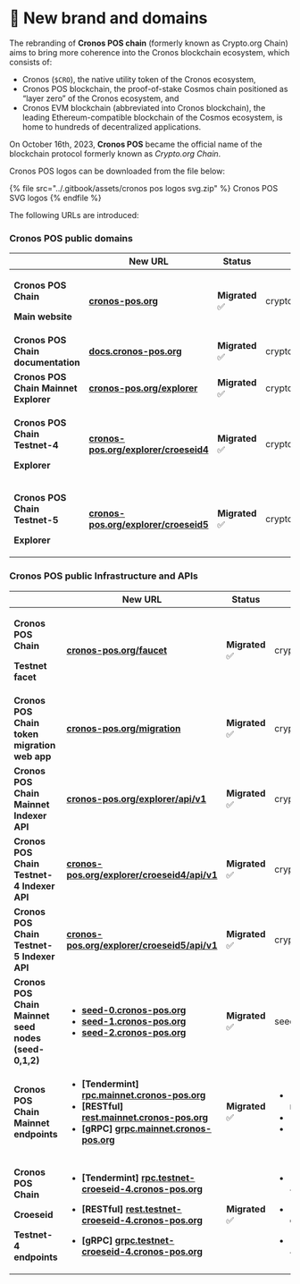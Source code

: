 # 🌟 New brand and domains

The rebranding of **Cronos POS chain** (formerly known as Crypto.org Chain) aims to bring more coherence into the Cronos blockchain ecosystem, which consists of:

* Cronos (`$CRO`), the native utility token of the Cronos ecosystem,
* Cronos POS blockchain, the proof-of-stake Cosmos chain positioned as “layer zero” of the Cronos ecosystem, and&#x20;
* Cronos EVM blockchain (abbreviated into Cronos blockchain), the leading Ethereum-compatible blockchain of the Cosmos ecosystem, is home to hundreds of decentralized applications.

On October 16th, 2023, **Cronos POS** became the official name of the blockchain protocol formerly known as _Crypto.org Chain_.

Cronos POS logos can be downloaded from the file below:

{% file src="../.gitbook/assets/cronos pos logos svg.zip" %}
Cronos POS SVG logos
{% endfile %}

The following URLs are introduced:

### Cronos POS public domains

<table><thead><tr><th width="243"> </th><th width="251">New URL</th><th>Status</th><th>Old URL</th></tr></thead><tbody><tr><td><p><strong>Cronos POS Chain</strong> </p><p><strong>Main website</strong></p></td><td><a href="https://cronos-pos.org/"><strong>cronos-pos.org</strong></a></td><td><strong>Migrated</strong> <span data-gb-custom-inline data-tag="emoji" data-code="2705">✅</span></td><td>crypto.org</td></tr><tr><td><strong>Cronos POS Chain documentation</strong></td><td><a href="https://docs.cronos-pos.org/"><strong>docs.cronos-pos.org</strong></a></td><td><strong>Migrated</strong> <span data-gb-custom-inline data-tag="emoji" data-code="2705">✅</span></td><td>crypto.org/docs</td></tr><tr><td><strong>Cronos POS Chain Mainnet Explorer</strong> </td><td><a href="https://cronos-pos.org/explorer"><strong>cronos-pos.org/explorer</strong></a></td><td><strong>Migrated</strong> <span data-gb-custom-inline data-tag="emoji" data-code="2705">✅</span></td><td>crypto.org/explorer</td></tr><tr><td><p><strong>Cronos POS Chain Testnet-4</strong> </p><p><strong>Explorer</strong></p></td><td><a href="https://cronos-pos.org/explorer/croeseid4/"><strong>cronos-pos.org/explorer/croeseid4</strong></a></td><td><strong>Migrated</strong> <span data-gb-custom-inline data-tag="emoji" data-code="2705">✅</span></td><td>crypto.org/explorer/croeseid4/</td></tr><tr><td><p><strong>Cronos POS Chain Testnet-5</strong> </p><p><strong>Explorer</strong></p></td><td><a href="https://cronos-pos.org/explorer/croeseid5"><strong>cronos-pos.org/explorer/croeseid5</strong></a></td><td><strong>Migrated</strong> <span data-gb-custom-inline data-tag="emoji" data-code="2705">✅</span></td><td>crypto.org/explorer/croeseid5/</td></tr></tbody></table>

### Cronos POS public Infrastructure and APIs



<table><thead><tr><th width="167"> </th><th width="274">New URL</th><th width="120">Status</th><th>Old URL</th></tr></thead><tbody><tr><td><p><strong>Cronos POS Chain</strong> </p><p><strong>Testnet facet</strong></p></td><td><a href="https://cronos-pos.org/faucet"><strong>cronos-pos.org/faucet</strong></a></td><td><strong>Migrated</strong> <span data-gb-custom-inline data-tag="emoji" data-code="2705">✅</span></td><td>crypto.org/faucet</td></tr><tr><td><strong>Cronos POS Chain token migration web app</strong></td><td><a href="https://cronos-pos.org/migration/"><strong>cronos-pos.org/migration</strong></a></td><td><strong>Migrated</strong> <span data-gb-custom-inline data-tag="emoji" data-code="2705">✅</span></td><td>crypto.org/migration</td></tr><tr><td><strong>Cronos POS Chain Mainnet Indexer API</strong></td><td><a href="https://cronos-pos.org/explorer/api/v1/"><strong>cronos-pos.org/explorer/api/v1</strong></a></td><td><strong>Migrated</strong> <span data-gb-custom-inline data-tag="emoji" data-code="2705">✅</span></td><td>crypto.org/explorer/api/v1</td></tr><tr><td><strong>Cronos POS Chain Testnet-4 Indexer API</strong></td><td><a href="https://cronos-pos.org/explorer/croeseid4/api/v1"><strong>cronos-pos.org/explorer/croeseid4/api/v1</strong></a></td><td><strong>Migrated</strong> <span data-gb-custom-inline data-tag="emoji" data-code="2705">✅</span></td><td>crypto.org/explorer/croeseid4/api/v1</td></tr><tr><td><strong>Cronos POS Chain Testnet-5 Indexer API</strong></td><td><a href="https://cronos-pos.org/explorer/croeseid5/api/v1"><strong>cronos-pos.org/explorer/croeseid5/api/v1</strong></a></td><td><strong>Migrated</strong> <span data-gb-custom-inline data-tag="emoji" data-code="2705">✅</span></td><td>crypto.org/explorer/croeseid5/api/v1</td></tr><tr><td><strong>Cronos POS Chain Mainnet seed nodes (seed-0,1,2)</strong></td><td><ul><li><a href="http://seed-0.cronos-pos.org/"><strong>seed-0.cronos-pos.org</strong></a></li><li><a href="http://seed-1.cronos-pos.org/"><strong>seed-1.cronos-pos.org</strong></a></li><li><a href="http://seed-2.cronos-pos.org/"><strong>seed-2.cronos-pos.org</strong></a>  </li></ul></td><td><strong>Migrated</strong> <span data-gb-custom-inline data-tag="emoji" data-code="2705">✅</span></td><td>seed-*.crypto.org</td></tr><tr><td><strong>Cronos POS Chain Mainnet endpoints</strong> </td><td><ul><li><strong>[Tendermint]</strong> <a href="http://rpc.mainnet.cronos-pos.org/"><strong>rpc.mainnet.cronos-pos.org</strong></a></li><li><strong>[RESTful]</strong> <a href="http://rest.mainnet.cronos-pos.org/"><strong>rest.mainnet.cronos-pos.org</strong></a></li><li><strong>[gRPC]</strong> <a href="https://grpc.mainnet.cronos-pos.org/"><strong>grpc.mainnet.cronos-pos.org</strong></a></li></ul></td><td><strong>Migrated</strong> <span data-gb-custom-inline data-tag="emoji" data-code="2705">✅</span></td><td><ul><li>[Tendermint] rpc.mainnet.crypto.org;</li><li>[RESTful] rest.mainnet.crypto.org  </li><li>[gRPC] grpc-mainnet.crypto.org</li></ul></td></tr><tr><td><p><strong>Cronos POS Chain</strong> </p><p><strong>Croeseid</strong></p><p><strong>Testnet-4 endpoints</strong> </p></td><td><ul><li><strong>[Tendermint]</strong> <a href="https://rpc.testnet-croeseid-4.cronos-pos.org/"><strong>rpc.testnet-croeseid-4.cronos-pos.org</strong></a></li></ul><ul><li><strong>[RESTful]</strong> <a href="https://rest.testnet-croeseid-4.cronos-pos.org/"><strong>rest.testnet-croeseid-4.cronos-pos.org</strong></a></li></ul><ul><li><strong>[gRPC]</strong> <a href="https://grpc.testnet-croeseid-4.cronos-pos.org/"><strong>grpc.testnet-croeseid-4.cronos-pos.org</strong></a></li></ul></td><td><strong>Migrated</strong> <span data-gb-custom-inline data-tag="emoji" data-code="2705">✅</span></td><td><p></p><ul><li>[Tendermint] testnet-croeseid-4.cronos-pos.org </li></ul><ul><li>[RESTful] rest-testnet-croeseid-4.cronos-pos.org</li></ul><ul><li>[gRPC] grpc-testnet-croeseid-4.cronos-pos.org</li></ul></td></tr></tbody></table>

